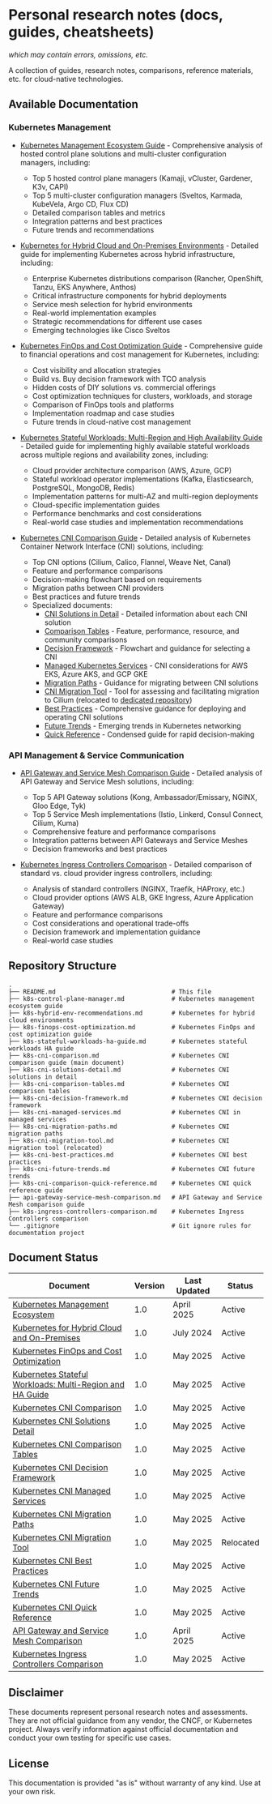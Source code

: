 # Personal research notes (docs, guides, cheatsheets)
_which may contain errors, omissions, etc._

A collection of guides, research notes, comparisons, reference materials, etc. for cloud-native technologies.

## Available Documentation

### Kubernetes Management
- [Kubernetes Management Ecosystem Guide](k8s-control-plane-manager.md) - Comprehensive analysis of hosted control plane solutions and multi-cluster configuration managers, including:
  - Top 5 hosted control plane managers (Kamaji, vCluster, Gardener, K3v, CAPI)
  - Top 5 multi-cluster configuration managers (Sveltos, Karmada, KubeVela, Argo CD, Flux CD)
  - Detailed comparison tables and metrics
  - Integration patterns and best practices
  - Future trends and recommendations

- [Kubernetes for Hybrid Cloud and On-Premises Environments](k8s-hybrid-env-recommendations.md) - Detailed guide for implementing Kubernetes across hybrid infrastructure, including:
  - Enterprise Kubernetes distributions comparison (Rancher, OpenShift, Tanzu, EKS Anywhere, Anthos)
  - Critical infrastructure components for hybrid deployments
  - Service mesh selection for hybrid environments
  - Real-world implementation examples
  - Strategic recommendations for different use cases
  - Emerging technologies like Cisco Sveltos

- [Kubernetes FinOps and Cost Optimization Guide](k8s-finops-cost-optimization.md) - Comprehensive guide to financial operations and cost management for Kubernetes, including:
  - Cost visibility and allocation strategies
  - Build vs. Buy decision framework with TCO analysis
  - Hidden costs of DIY solutions vs. commercial offerings
  - Cost optimization techniques for clusters, workloads, and storage
  - Comparison of FinOps tools and platforms
  - Implementation roadmap and case studies
  - Future trends in cloud-native cost management

- [Kubernetes Stateful Workloads: Multi-Region and High Availability Guide](k8s-stateful-workloads-ha-guide.md) - Detailed guide for implementing highly available stateful workloads across multiple regions and availability zones, including:
  - Cloud provider architecture comparison (AWS, Azure, GCP)
  - Stateful workload operator implementations (Kafka, Elasticsearch, PostgreSQL, MongoDB, Redis)
  - Implementation patterns for multi-AZ and multi-region deployments
  - Cloud-specific implementation guides
  - Performance benchmarks and cost considerations
  - Real-world case studies and implementation recommendations

- [Kubernetes CNI Comparison Guide](k8s-cni-comparison.md) - Detailed analysis of Kubernetes Container Network Interface (CNI) solutions, including:
  - Top CNI options (Cilium, Calico, Flannel, Weave Net, Canal)
  - Feature and performance comparisons
  - Decision-making flowchart based on requirements
  - Migration paths between CNI providers
  - Best practices and future trends
  - Specialized documents:
    - [CNI Solutions in Detail](k8s-cni-solutions-detail.md) - Detailed information about each CNI solution
    - [Comparison Tables](k8s-cni-comparison-tables.md) - Feature, performance, resource, and community comparisons
    - [Decision Framework](k8s-cni-decision-framework.md) - Flowchart and guidance for selecting a CNI
    - [Managed Kubernetes Services](k8s-cni-managed-services.md) - CNI considerations for AWS EKS, Azure AKS, and GCP GKE
    - [Migration Paths](k8s-cni-migration-paths.md) - Guidance for migrating between CNI solutions
    - [CNI Migration Tool](k8s-cni-migration-tool.md) - Tool for assessing and facilitating migration to Cilium (relocated to [dedicated repository](https://github.com/cmcconnell1/k8s-cni-migration-tool))
    - [Best Practices](k8s-cni-best-practices.md) - Comprehensive guidance for deploying and operating CNI solutions
    - [Future Trends](k8s-cni-future-trends.md) - Emerging trends in Kubernetes networking
    - [Quick Reference](k8s-cni-comparison-quick-reference.md) - Condensed guide for rapid decision-making

### API Management & Service Communication
- [API Gateway and Service Mesh Comparison Guide](api-gateway-service-mesh-comparison.md) - Detailed analysis of API Gateway and Service Mesh solutions, including:
  - Top 5 API Gateway solutions (Kong, Ambassador/Emissary, NGINX, Gloo Edge, Tyk)
  - Top 5 Service Mesh implementations (Istio, Linkerd, Consul Connect, Cilium, Kuma)
  - Comprehensive feature and performance comparisons
  - Integration patterns between API Gateways and Service Meshes
  - Decision frameworks and best practices

- [Kubernetes Ingress Controllers Comparison](k8s-ingress-controllers-comparison.md) - Detailed comparison of standard vs. cloud provider ingress controllers, including:
  - Analysis of standard controllers (NGINX, Traefik, HAProxy, etc.)
  - Cloud provider options (AWS ALB, GKE Ingress, Azure Application Gateway)
  - Feature and performance comparisons
  - Cost considerations and operational trade-offs
  - Decision framework and implementation guidance
  - Real-world case studies

## Repository Structure

```
.
├── README.md                                # This file
├── k8s-control-plane-manager.md             # Kubernetes management ecosystem guide
├── k8s-hybrid-env-recommendations.md        # Kubernetes for hybrid cloud environments
├── k8s-finops-cost-optimization.md          # Kubernetes FinOps and cost optimization guide
├── k8s-stateful-workloads-ha-guide.md       # Kubernetes stateful workloads HA guide
├── k8s-cni-comparison.md                    # Kubernetes CNI comparison guide (main document)
├── k8s-cni-solutions-detail.md              # Kubernetes CNI solutions in detail
├── k8s-cni-comparison-tables.md             # Kubernetes CNI comparison tables
├── k8s-cni-decision-framework.md            # Kubernetes CNI decision framework
├── k8s-cni-managed-services.md              # Kubernetes CNI in managed services
├── k8s-cni-migration-paths.md               # Kubernetes CNI migration paths
├── k8s-cni-migration-tool.md                # Kubernetes CNI migration tool (relocated)
├── k8s-cni-best-practices.md                # Kubernetes CNI best practices
├── k8s-cni-future-trends.md                 # Kubernetes CNI future trends
├── k8s-cni-comparison-quick-reference.md    # Kubernetes CNI quick reference guide
├── api-gateway-service-mesh-comparison.md   # API Gateway and Service Mesh comparison guide
├── k8s-ingress-controllers-comparison.md    # Kubernetes Ingress Controllers comparison
└── .gitignore                               # Git ignore rules for documentation project
```

## Document Status

| Document | Version | Last Updated | Status |
|----------|---------|--------------|--------|
| [Kubernetes Management Ecosystem](k8s-control-plane-manager.md) | 1.0 | April 2025 | Active |
| [Kubernetes for Hybrid Cloud and On-Premises](k8s-hybrid-env-recommendations.md) | 1.0 | July 2024 | Active |
| [Kubernetes FinOps and Cost Optimization](k8s-finops-cost-optimization.md) | 1.0 | May 2025 | Active |
| [Kubernetes Stateful Workloads: Multi-Region and HA Guide](k8s-stateful-workloads-ha-guide.md) | 1.0 | May 2025 | Active |
| [Kubernetes CNI Comparison](k8s-cni-comparison.md) | 1.0 | May 2025 | Active |
| [Kubernetes CNI Solutions Detail](k8s-cni-solutions-detail.md) | 1.0 | May 2025 | Active |
| [Kubernetes CNI Comparison Tables](k8s-cni-comparison-tables.md) | 1.0 | May 2025 | Active |
| [Kubernetes CNI Decision Framework](k8s-cni-decision-framework.md) | 1.0 | May 2025 | Active |
| [Kubernetes CNI Managed Services](k8s-cni-managed-services.md) | 1.0 | May 2025 | Active |
| [Kubernetes CNI Migration Paths](k8s-cni-migration-paths.md) | 1.0 | May 2025 | Active |
| [Kubernetes CNI Migration Tool](k8s-cni-migration-tool.md) | 1.0 | May 2025 | Relocated |
| [Kubernetes CNI Best Practices](k8s-cni-best-practices.md) | 1.0 | May 2025 | Active |
| [Kubernetes CNI Future Trends](k8s-cni-future-trends.md) | 1.0 | May 2025 | Active |
| [Kubernetes CNI Quick Reference](k8s-cni-comparison-quick-reference.md) | 1.0 | May 2025 | Active |
| [API Gateway and Service Mesh Comparison](api-gateway-service-mesh-comparison.md) | 1.0 | April 2025 | Active |
| [Kubernetes Ingress Controllers Comparison](k8s-ingress-controllers-comparison.md) | 1.0 | May 2025 | Active |

## Disclaimer

These documents represent personal research notes and assessments. They are not official guidance from any vendor, the CNCF, or Kubernetes project. Always verify information against official documentation and conduct your own testing for specific use cases.

## License

This documentation is provided "as is" without warranty of any kind. Use at your own risk.